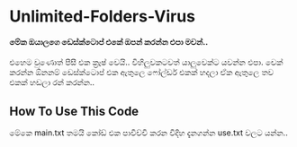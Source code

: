 # Unlimited-Folders-Virus

#### මේක ඔයාලගෙ ඩෙස්ක්ටොප් එකේ ඔපන් කරන්න එපා මචන්..
එහෙම වුණොත් පීසී එක ක්‍රෑෂ් වෙයි..
විහිලුවකටවත් යාලුවෙක්ට යවන්න එපා.
චෙක් කරන්න ඕනනම් ඩෙස්ක්ටොප් එක ඇතුලෙ ෆෝල්ඩර් එකක් හදලා ඒක ඇතුලෙ තව එකක් හඩලා රන් කරන්න..


## How To Use This Code

මේකෙ main.txt තමයි කෝඩ් එක පාවිච්චි කරන විදිහ දැනගන්න use.txt වලට යන්න..
